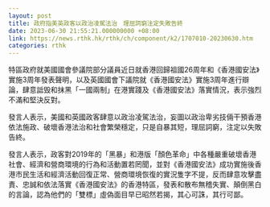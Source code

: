 ```yaml
---
layout: post
title: 政府指美英政客以政治凌駕法治　理屈詞窮注定失敗告終
date: 2023-06-30 21:55:21.000000000 +08:00
link: https://news.rthk.hk/rthk/ch/component/k2/1707010-20230630.htm
categories: rthk
---
```


特區政府就美國國會參議院部分議員近日就香港回歸祖國26周年和《香港國安法》實施3周年發表聲明，以及英國國會下議院就《香港國安法》實施3周年進行辯論，肆意詆毁和抹黑「一國兩制」在港實踐及《香港國安法》落實情況，表示強烈不滿和堅決反對。

發言人表示，美國和英國政客肆意以政治凌駕法治，妄圖以政治卑劣技倆干預香港依法施政、破壞香港法治和社會繁榮穩定，只是自暴其短，理屈詞窮，注定以失敗告終。

發言人表示，政客對2019年的「黑暴」和港版「顏色革命」中各種嚴重破壞香港社會、經濟和營商環境的行為和活動置若罔聞，並對《香港國安法》成功實施後香港市民生活和經濟活動回復正常、營商環境恢復的實況隻字不提，反而肆意攻擊盡責、忠誠和依法落實《香港國安法》的香港特區，發表和散布無稽失實、顛倒黑白的言論，認為他們的「雙標」虛偽面目早已昭然若揭，其心可誅，其行可鄙。
